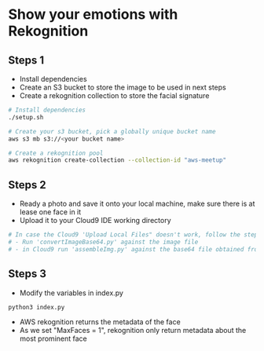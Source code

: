 # Show your emotions with Rekognition

## Steps 1
 - Install dependencies
 - Create an S3 bucket to store the image to be used in next steps
 - Create a rekognition collection to store the facial signature
```bash
# Install dependencies
./setup.sh

# Create your s3 bucket, pick a globally unique bucket name
aws s3 mb s3://<your bucket name>

# Create a rekognition pool
aws rekognition create-collection --collection-id "aws-meetup"
```
## Steps 2
 - Ready a photo and save it onto your local machine, make sure there is at lease one face in it
 - Upload it to your Cloud9 IDE working directory
 ```bash
# In case the Cloud9 'Upload Local Files" doesn't work, follow the steps below:
# - Run 'convertImageBase64.py' against the image file 
# - in Cloud9 run 'assembleImg.py' against the base64 file obtained from last step
```
## Steps 3
 - Modify the variables in index.py
```bash
python3 index.py
```
 - AWS rekognition returns the metadata of the face
 - As we set "MaxFaces = 1", rekognition only return metadata about the most prominent face